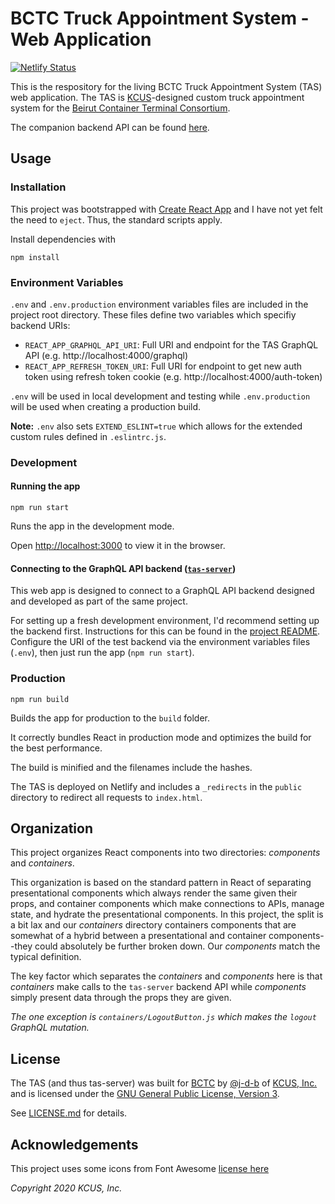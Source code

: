 # BCTC Truck Appointment System - Web Application

[![Netlify Status](https://api.netlify.com/api/v1/badges/ed62e51c-3219-4ede-8984-4e1c65267756/deploy-status)](https://app.netlify.com/sites/bctc-tas/deploys)

This is the respository for the living BCTC Truck Appointment System (TAS) web application. The TAS is [KCUS](https://kcus.org)-designed custom truck appointment system for the [Beirut Container Terminal Consortium](http://bctc-lb.com).

The companion backend API can be found [here](https://github.com/j-d-b/tas-server).

## Usage

### Installation

This project was bootstrapped with [Create React App](https://github.com/facebook/create-react-app) and I have not yet felt the need to `eject`. Thus, the standard scripts apply.

Install dependencies with

```shell
npm install
```

### Environment Variables
`.env` and `.env.production` environment variables files are included in the project root directory. These files define two variables which specifiy backend URIs:

* `REACT_APP_GRAPHQL_API_URI`: Full URI and endpoint for the TAS GraphQL API (e.g. http://localhost:4000/graphql)
* `REACT_APP_REFRESH_TOKEN_URI`: Full URI for endpoint to get new auth token using refresh token cookie (e.g. http://localhost:4000/auth-token)

`.env` will be used in local development and testing while `.env.production` will be used when creating a production build.

**Note:** `.env` also sets `EXTEND_ESLINT=true` which allows for the extended custom rules defined in `.eslintrc.js`.

### Development

#### Running the app

```shell
npm run start
```

Runs the app in the development mode.

Open [http://localhost:3000](http://localhost:3000) to view it in the browser.

#### Connecting to the GraphQL API backend ([`tas-server`](https://github.com/j-d-b/tas-server/))

This web app is designed to connect to a GraphQL API backend designed and developed as part of the same project.

For setting up a fresh development environment, I'd recommend setting up the backend first. Instructions for this can be found in the [project README](https://github.com/j-d-b/tas-server/blob/master/README.md). Configure the URI of the test backend via the environment variables files (`.env`), then just run the app (`npm run start`).

### Production

```shell
npm run build
```

Builds the app for production to the `build` folder.

It correctly bundles React in production mode and optimizes the build for the best performance.

The build is minified and the filenames include the hashes.

The TAS is deployed on Netlify and includes a `_redirects` in the `public` directory to redirect all requests to `index.html`.

## Organization

This project organizes React components into two directories: *components* and *containers*.

This organization is based on the standard pattern in React of separating presentational components which always render the same given their props, and container components which make connections to APIs, manage state, and hydrate the presentational components. In this project, the split is a bit lax and our *containers* directory containers components that are somewhat of a hybrid between a presentational and container components--they could absolutely be further broken down. Our *components* match the typical definition.

The key factor which separates the *containers* and *components* here is that *containers* make calls to the `tas-server` backend API while *components* simply present data through the props they are given.

*The one exception is `containers/LogoutButton.js` which makes the `logout` GraphQL mutation.*

## License

The TAS (and thus tas-server) was built for [BCTC](http://bctc-lb.com) by [@j-d-b](https://github.com/j-d-b) of [KCUS, Inc.](https://kcus.org) and is licensed under the [GNU General Public License, Version 3](https://www.gnu.org/licenses/gpl-3.0.en.html).

See [LICENSE.md](./LICENSE.md) for details.

## Acknowledgements

This project uses some icons from Font Awesome [license here](https://fontawesome.com/license)

*Copyright 2020 KCUS, Inc.*

